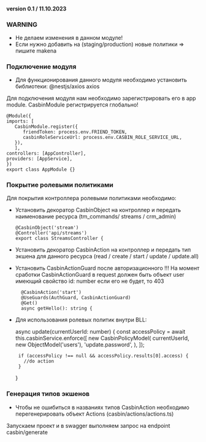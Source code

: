 #### version 0.1 / 11.10.2023

### WARNING

- Не делаем изменения в данном модуле!
- Если нужно добавить на (staging/production) новые политики => пишите makena

### Подключение модуля

- Для функционирования данного модуля необходимо установить библиотеки:
  @nestjs/axios
  axios

Для подключения модуля нам необходимо зарегистрировать его в app module.
CasbinModule регистрируется глобально!

    @Module({
    imports: [
       CasbinModule.register({
          friendToken: process.env.FRIEND_TOKEN,
          casbinRoleServiceUrl: process.env.CASBIN_ROLE_SERVICE_URL,
       }),
       ],
    controllers: [AppController],
    providers: [AppService],
    })
    export class AppModule {}

### Покрытие ролевыми политиками

Для покрытия контроллера ролевыми политиками необходимо:

- Установить декоратор CasbinObject на контроллер и передать
  наименование ресурса (tm_commands/ streams / crm_admin)

      @CasbinObject('stream')
      @Controller('api/streams')
      export class StreamsController {

- Установить декоратор CasbinAction на контроллер и передать
  тип экшена для данного ресурса (read / create / start / update / update.all)

- Установить CasbinActionGuard после авторизационного
  !!! На момент сработки CasbinActionGuard в request должен быть объект user имеющий свойство id: number
  если его не будет, то 403

        @CasbinAction('start')
        @UseGuards(AuthGuard, CasbinActionGuard)
        @Get()
        async getHello(): string {

- Для использования ролевых политик внутри BLL:

  async update(currentUserId: number) {
  const accessPolicy = await this.casbinService.enforce([
  new CasbinPolicyModel(
  currentUserId,
  new ObjectModel('users'),
  'update.password',
  ),
  ]);

       if (accessPolicy !== null && accessPolicy.results[0].access) {
         //do action
       }

  }

### Генерация типов экшенов

- Чтобы не ошибиться в названиях типов CasbinAction необходимо
  перегенерировать объект Actions (casbin/actions/actions.ts)

Запускаем проект и в swagger выполняем запрос на endpoint casbin/generate
